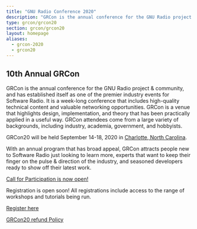 ```yaml
---
title: "GNU Radio Conference 2020"
description: "GRCon is the annual conference for the GNU Radio project & community, and has established itself as one of the premier industry events for Software Radio."
type: grcon/grcon20
section: grcon/grcon20
layout: homepage
aliases:
  - grcon-2020
  - grcon20
---
```


## 10th Annual GRCon

GRCon is the annual conference for the GNU Radio project & community, and has
established itself as one of the premier industry events for Software Radio. It
is a week-long conference that includes high-quality technical content and
valuable networking opportunities. GRCon is a venue that highlights design,
implementation, and theory that has been practically applied in a useful way.
GRCon attendees come from a large variety of backgrounds, including industry,
academia, government, and hobbyists.

GRCon20 will be held September 14-18, 2020 in [Charlotte, North Carolina](charlotte).

With an annual program that has broad appeal, GRCon attracts people new to
Software Radio just looking to learn more, experts that want to keep their finger
on the pulse & direction of the industry, and seasoned developers ready to show
off their latest work.

[Call for Participation is now open!](submit)

Registration is open soon! All registrations include access to the range of workshops and tutorials being run.

<a class="btn btn-secondary" href="https://tickets.gnuradio.org/grcon20/">Register here</a>

[GRCon20 refund Policy](refunds)
